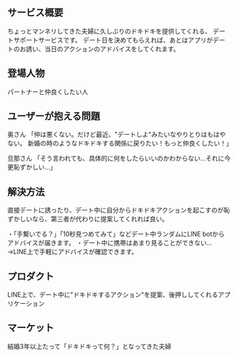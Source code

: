 ## サービス概要
ちょっとマンネリしてきた夫婦に久しぶりのドキドキを提供してくれる、
デートサポートサービスです。
デート日を決めてもらえれば、あとはアプリがデートのお誘い、当日のアクションのアドバイスをしてくれます。

## 登場人物
パートナーと仲良くしたい人

## ユーザーが抱える問題
奥さん
「仲は悪くない。だけど最近、"デートしよ"みたいなやりとりはもはやない。
新婚の時のようなドキドキする関係に戻りたい！もっと仲良くしたい！」

旦那さん
「そう言われても、具体的に何をしたらいいのかわからない…それに今更恥ずかしい…」

## 解決方法
直接デートに誘ったり、デート中に自分からドキドキアクションを起こすのが恥ずかしいなら、第三者が代わりに提案してくれれば良い。

・「手繋いでる？」「10秒見つめてみて」などデート中ランダムにLINE botからアドバイスが届きます。
・デート中に携帯はあまり見ることができない…
→LINE上で手軽にアドバイスが確認できます。

## プロダクト
LINE上で、デート中に"ドキドキするアクション"を提案、後押ししてくれるアプリケーション

## マーケット
結婚3年以上たって「ドキドキって何？」となってきた夫婦
